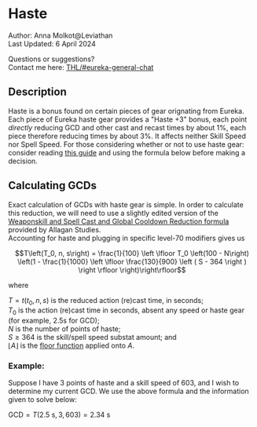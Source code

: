 # Haste

Author: Anna Molkot@Leviathan<br>
Last Updated: 6 April 2024

Questions or suggestions?<br>
Contact me here: [THL/#eureka-general-chat](https://discord.com/channels/578708223092326430/816800750147207199)


## Description

Haste is a bonus found on certain pieces of gear orignating from Eureka.  Each piece of Eureka haste gear provides a "Haste +3" bonus, each point _directly_ reducing GCD and other cast and recast times by about 1%, each piece therefore reducing times by about 3%. It affects neither Skill Speed nor Spell Speed.
For those considering whether or not to use haste gear: consider reading [this guide](https://github.com/EurekaEnjoyer/Eureka_Guides/blob/main/Eureka_Gearing.md) and using the formula below before making a decision.
## Calculating GCDs

Exact calculation of GCDs with haste gear is simple.  In order to calculate this reduction, we will need to use a slightly edited version of the [Weaponskill and Spell Cast and Global Cooldown Reduction formula](https://www.akhmorning.com/allagan-studies/stats/speed/#formulae)
provided by Allagan Studies.  
Accounting for haste and plugging in specific level-70 modifiers gives us

$$T\left(T_0, n, s\right) = \frac{1}{100} \left \lfloor T_0 \left(100 - N\right) \left(1 - \frac{1}{1000} \left \lfloor  \frac{130}{900} \left (  S - 364 \right ) \right \rfloor \right)\right\rfloor$$ 

where <br>

$T = t\left(t_0, n, s\right)$ 		is the reduced action (re)cast time, in seconds;<br>
$T_0$ 						                is the action (re)cast time in seconds, absent any speed or haste gear (for example, 2.5s for GCD);<br>
$N$ 						                  is the number of points of haste;<br>
$S \geq 364$ 						          is the skill/spell speed substat amount; and <br>
$\left \lfloor A \right \rfloor$  is the [floor function](https://mathworld.wolfram.com/FloorFunction.html) applied onto $A$.

### Example:

Suppose I have 3 points of haste and a skill speed of 603, and I wish to determine my current GCD.  We use the above formula and the information given to solve below:<br>

$\text{GCD} = T\left(2.5 \text{ s}, 3, 603\right) = 2.34 \text{ s}$
